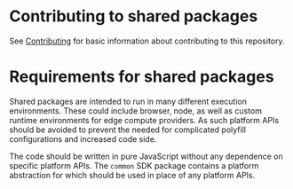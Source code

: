 # Contributing to shared packages

See [Contributing](../CONTRIBUTING.md) for basic information about contributing to this repository.

# Requirements for shared packages

Shared packages are intended to run in many different execution environments. These could include browser, node, as well as custom runtime environments for edge compute providers. As such platform APIs should be avoided to prevent the needed for complicated polyfill configurations and increased code side.

The code should be written in pure JavaScript without any dependence on specific platform APIs. The `common` SDK package contains a platform abstraction for which should be used in place of any platform APIs.
